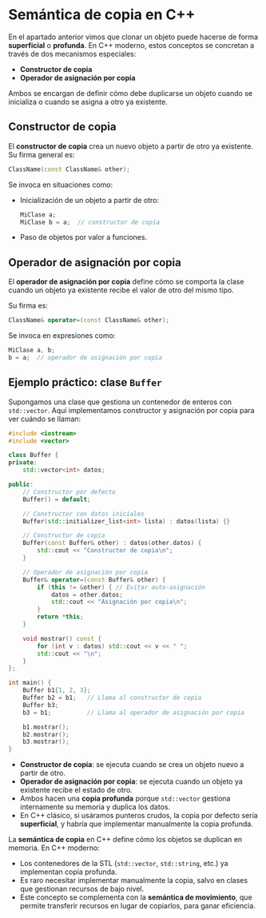 # Semántica de copia en C++

En el apartado anterior vimos que clonar un objeto puede hacerse de forma **superficial** o **profunda**.
En C++ moderno, estos conceptos se concretan a través de dos mecanismos especiales:

* **Constructor de copia**
* **Operador de asignación por copia**

Ambos se encargan de definir cómo debe duplicarse un objeto cuando se inicializa o cuando se asigna a otro ya existente.

## Constructor de copia

El **constructor de copia** crea un nuevo objeto a partir de otro ya existente.
Su firma general es:

```cpp
ClassName(const ClassName& other);
```

Se invoca en situaciones como:

* Inicialización de un objeto a partir de otro:

  ```cpp
  MiClase a;
  MiClase b = a;  // constructor de copia
  ```

* Paso de objetos por valor a funciones.

## Operador de asignación por copia

El **operador de asignación por copia** define cómo se comporta la clase cuando un objeto ya existente recibe el valor de otro del mismo tipo.

Su firma es:

```cpp
ClassName& operator=(const ClassName& other);
```

Se invoca en expresiones como:

```cpp
MiClase a, b;
b = a;  // operador de asignación por copia
```

## Ejemplo práctico: clase `Buffer`

Supongamos una clase que gestiona un contenedor de enteros con `std::vector`.
Aquí implementamos constructor y asignación por copia para ver cuándo se llaman:

```cpp
#include <iostream>
#include <vector>

class Buffer {
private:
    std::vector<int> datos;

public:
    // Constructor por defecto
    Buffer() = default;

    // Constructor con datos iniciales
    Buffer(std::initializer_list<int> lista) : datos(lista) {}

    // Constructor de copia
    Buffer(const Buffer& other) : datos(other.datos) {
        std::cout << "Constructor de copia\n";
    }

    // Operador de asignación por copia
    Buffer& operator=(const Buffer& other) {
        if (this != &other) { // Evitar auto-asignación
            datos = other.datos;
            std::cout << "Asignación por copia\n";
        }
        return *this;
    }

    void mostrar() const {
        for (int v : datos) std::cout << v << " ";
        std::cout << "\n";
    }
};

int main() {
    Buffer b1{1, 2, 3};
    Buffer b2 = b1;   // Llama al constructor de copia
    Buffer b3;
    b3 = b1;          // Llama al operador de asignación por copia

    b1.mostrar();
    b2.mostrar();
    b3.mostrar();
}
```

* **Constructor de copia**: se ejecuta cuando se crea un objeto nuevo a partir de otro.
* **Operador de asignación por copia**: se ejecuta cuando un objeto ya existente recibe el estado de otro.
* Ambos hacen una **copia profunda** porque `std::vector` gestiona internamente su memoria y duplica los datos.
* En C++ clásico, si usáramos punteros crudos, la copia por defecto sería **superficial**, y habría que implementar manualmente la copia profunda.


La **semántica de copia** en C++ define cómo los objetos se duplican en memoria.
En C++ moderno:

* Los contenedores de la STL (`std::vector`, `std::string`, etc.) ya implementan copia profunda.
* Es raro necesitar implementar manualmente la copia, salvo en clases que gestionan recursos de bajo nivel.
* Este concepto se complementa con la **semántica de movimiento**, que permite transferir recursos en lugar de copiarlos, para ganar eficiencia.

